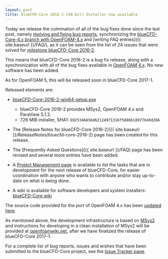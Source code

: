 ```yaml
---
layout: post
title: blueCFD-Core 2016-2 (64-bit) Installer now available
---
```


Today we release the culmination of all of the bug fixes done since the last post,
namely [replying and fixing bug reports](https://github.com/blueCFD/Core/issues?q=is%3Aissue+is%3Aclosed),
synchronizing the
[blueCFD-Core-4.x branch with OpenFOAM-4.x](https://github.com/blueCFD/OpenFOAM-dev/tree/blueCFD-Core-4.x)
and [writing FAQ entries]({{ site.baseurl }}/FAQ/),
as it can be seen from the list of 24 issues that were solved for
[milestone blueCFD-Core 2016-2](https://github.com/blueCFD/Core/milestone/1?closed=1).

This means that blueCFD-Core 2016-2 is a bug fix release, along with a
synchronization with all of the bug fixes available in
[OpenFOAM 4.x](https://github.com/OpenFOAM/OpenFOAM-4.x/). No new software has
been added.

As for OpenFOAM 5, this will be released soon in blueCFD-Core 2017-1.

Released elements are:

  * [blueCFD-Core-2016-2-win64-setup.exe](https://github.com/blueCFD/Core/releases/download/blueCFD-Core-2016-2/blueCFD-Core-2016-2-win64-setup.exe)
      * blueCFD-Core 2016-2 provides MSys2, OpenFOAM 4.x and ParaView 5.1.2.
      * 726 MiB installer, SHA1: `6925346856d62124971316f5886b18977b49d266`

  * The [Release Notes for blueCFD-Core 2016-2]({{ site.baseurl }}/ReleaseNotes/bluecfd-core-2016-2)
    page has been created for this release.

  * The [Frequently Asked Questions]({{ site.baseurl }}/FAQ) page has been
    revised and several more entries have been added.

  * A [Project Management page](https://github.com/orgs/blueCFD/projects/1) is
    available to list the tasks that are in development for the next release of
    blueCFD-Core, for easier coordination with anyone who wants to contribute
    and/or stay up-to-date on what is being done.

  * A wiki is available for software developers and system installers:
    [blueCFD-Core wiki](https://github.com/blueCFD/Core/wiki)

The source code provided for the port of OpenFOAM 4.x has been
[updated here](https://github.com/blueCFD/OpenFOAM-dev/tree/blueCFD-Core-4.x).

As mentioned above, the development infrastructure is based on
[MSys2](https://msys2.github.io/) and instructions for developing in a clean
installation of MSys2 will be provided at [openfoamwiki.net](http://openfoamwiki.net),
after we have finalized the release of blueCFD-Core 2017-1.

For a complete list of bug reports, issues and wishes that have been submitted
to the blueCFD-Core project, see the
[Issue Tracker page](https://github.com/blueCFD/Core/issues).
